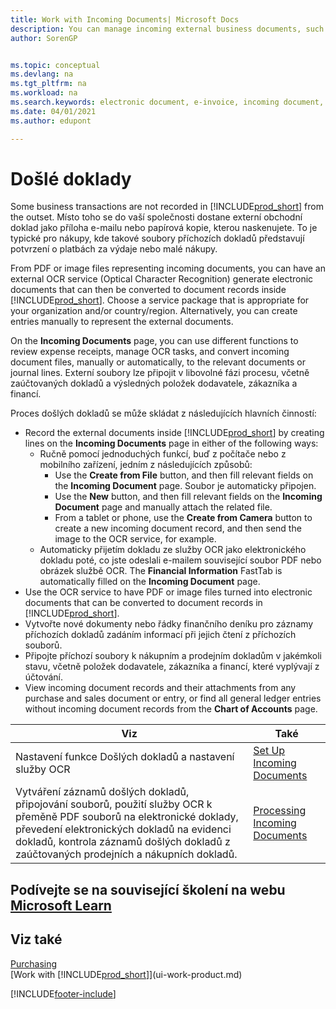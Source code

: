 ```yaml
---
title: Work with Incoming Documents| Microsoft Docs
description: You can manage incoming external business documents, such as payment receipts or PDFs, manage OCR tasks, and convert files to electronic documents and records.
author: SorenGP


ms.topic: conceptual
ms.devlang: na
ms.tgt_pltfrm: na
ms.workload: na
ms.search.keywords: electronic document, e-invoice, incoming document, OCR, ecommerce, document exchange, import invoice
ms.date: 04/01/2021
ms.author: edupont

---
```

# Došlé doklady

Some business transactions are not recorded in [!INCLUDE[prod_short](includes/prod_short.md)] from the outset. Místo toho se do vaší společnosti dostane externí obchodní doklad jako příloha e-mailu nebo papírová kopie, kterou naskenujete. To je typické pro nákupy, kde takové soubory příchozích dokladů představují potvrzení o platbách za výdaje nebo malé nákupy.

From PDF or image files representing incoming documents, you can have an external OCR service (Optical Character Recognition) generate electronic documents that can then be converted to document records inside [!INCLUDE[prod_short](includes/prod_short.md)]. Choose a service package that is appropriate for your organization and/or country/region. Alternatively, you can create entries manually to represent the external documents.

On the **Incoming Documents** page, you can use different functions to review expense receipts, manage OCR tasks, and convert incoming document files, manually or automatically, to the relevant documents or journal lines. Externí soubory lze připojit v libovolné fázi procesu, včetně zaúčtovaných dokladů a výsledných položek dodavatele, zákazníka a financí.

Proces došlých dokladů se může skládat z následujících hlavních činností:

* Record the external documents inside [!INCLUDE[prod_short](includes/prod_short.md)] by creating lines on the **Incoming Documents** page in either of the following ways:
   * Ručně pomocí jednoduchých funkcí, buď z počítače nebo z mobilního zařízení, jedním z následujících způsobů:
      * Use the **Create from File** button, and then fill relevant fields on the **Incoming Document** page. Soubor je automaticky připojen.
      * Use the **New** button, and then fill relevant fields on the **Incoming Document** page and manually attach the related file.
      * From a tablet or phone, use the **Create from Camera** button to create a new incoming document record, and then send the image to the OCR service, for example.
   * Automaticky přijetím dokladu ze služby OCR jako elektronického dokladu poté, co jste odeslali e-mailem související soubor PDF nebo obrázek službě OCR. The **Financial Information** FastTab is automatically filled on the **Incoming Document** page.
* Use the OCR service to have PDF or image files turned into electronic documents that can be converted to document records in [!INCLUDE[prod_short](includes/prod_short.md)].
* Vytvořte nové dokumenty nebo řádky finančního deníku pro záznamy příchozích dokladů zadáním informací při jejich čtení z příchozích souborů.
* Připojte příchozí soubory k nákupním a prodejním dokladům v jakémkoli stavu, včetně položek dodavatele, zákazníka a financí, které vyplývají z účtování.
* View incoming document records and their attachments from any purchase and sales document or entry, or find all general ledger entries without incoming document records from the **Chart of Accounts** page.

| Viz | Také |
| --- | --- |
| Nastavení funkce Došlých dokladů a nastavení služby OCR | [Set Up Incoming Documents](across-how-setup-income-documents.md) |
| Vytváření záznamů došlých dokladů, připojování souborů, použití služby OCR k přeměně PDF souborů na elektronické doklady, převedení elektronických dokladů na evidenci dokladů, kontrola záznamů došlých dokladů z zaúčtovaných prodejních a nákupních dokladů. | [Processing Incoming Documents](across-process-income-documents.md) |

## Podívejte se na související školení na webu [Microsoft Learn](/learn/modules/incoming-documents-dynamics-365-business-central/index)

## Viz také

[Purchasing](purchasing-manage-purchasing.md)  
[Work with [!INCLUDE[prod_short](includes/prod_short.md)]](ui-work-product.md)


[!INCLUDE[footer-include](includes/footer-banner.md)]